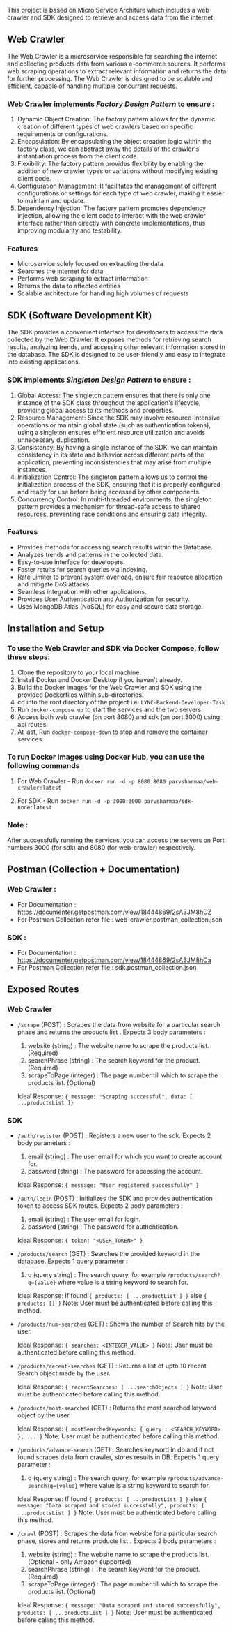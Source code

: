 This project is based on Micro Service Architure which includes a web crawler and SDK designed to retrieve and access data from the internet.

## Web Crawler

The Web Crawler is a microservice responsible for searching the internet and collecting products data from various e-commerce sources. It performs web scraping operations to extract relevant information and returns the data for further processing. The Web Crawler is designed to be scalable and efficient, capable of handling multiple concurrent requests.

###  Web Crawler implements *Factory Design Pattern* to ensure :

1. Dynamic Object Creation: The factory pattern allows for the dynamic creation of different types of web crawlers based on specific requirements or configurations.
2. Encapsulation: By encapsulating the object creation logic within the factory class, we can abstract away the details of the crawler's instantiation process from the client code.
3. Flexibility: The factory pattern provides flexibility by enabling the addition of new crawler types or variations without modifying existing client code.
4. Configuration Management: It facilitates the management of different configurations or settings for each type of web crawler, making it easier to maintain and update.
5. Dependency Injection: The factory pattern promotes dependency injection, allowing the client code to interact with the web crawler interface rather than directly with concrete implementations, thus improving modularity and testability.

### Features

- Microservice solely focused on extracting the data
- Searches the internet for data
- Performs web scraping to extract information
- Returns the data to affected entities
- Scalable architecture for handling high volumes of requests

## SDK (Software Development Kit)

The SDK provides a convenient interface for developers to access the data collected by the Web Crawler. It exposes methods for retrieving search results, analyzing trends, and accessing other relevant information stored in the database. The SDK is designed to be user-friendly and easy to integrate into existing applications.

### SDK implements *Singleton Design Pattern* to ensure :

1. Global Access: The singleton pattern ensures that there is only one instance of the SDK class throughout the application's lifecycle, providing global access to its methods and properties.
2. Resource Management: Since the SDK may involve resource-intensive operations or maintain global state (such as authentication tokens), using a singleton ensures efficient resource utilization and avoids unnecessary duplication.
3. Consistency: By having a single instance of the SDK, we can maintain consistency in its state and behavior across different parts of the application, preventing inconsistencies that may arise from multiple instances.
4. Initialization Control: The singleton pattern allows us to control the initialization process of the SDK, ensuring that it is properly configured and ready for use before being accessed by other components.
5. Concurrency Control: In multi-threaded environments, the singleton pattern provides a mechanism for thread-safe access to shared resources, preventing race conditions and ensuring data integrity.

### Features

- Provides methods for accessing search results within the Database.
- Analyzes trends and patterns in the collected data.
- Easy-to-use interface for developers.
- Faster retults for search queries via Indexing.
- Rate Limiter to prevent system overload, ensure fair resource allocation and mitigate DoS attacks.
- Seamless integration with other applications.
- Provides User Authentication and Authorization for security.
- Uses MongoDB Atlas (NoSQL) for easy and secure data storage.

## Installation and Setup

### To use the Web Crawler and SDK via Docker Compose, follow these steps:

1. Clone the repository to your local machine.
2. Install Docker and Docker Desktop if you haven't already.
3. Build the Docker images for the Web Crawler and SDK using the provided Dockerfiles within sub-directories.
5. cd into the root directory of the project i.e. `LYNC-Backend-Developer-Task`
6. Run `docker-compose up` to start the services and the two servers.
7. Access both web crawler (on port 8080) and sdk (on port 3000) using api routes.
8. At last, Run `docker-compose-down` to stop and remove the container services.

### To run Docker Images using Docker Hub, you can use the following commands

1. For Web Crawler -
   Run `docker run -d -p 8080:8080 parvsharmaa/web-crawler:latest`

2. For SDK -
   Run `docker run -d -p 3000:3000 parvsharmaa/sdk-node:latest`

### Note : 
After successfully running the services, you can access the servers on Port numbers 3000 (for sdk) and 8080 (for web-crawler) respectively.

## Postman (Collection + Documentation)

### Web Crawler : 

- For Documentation : https://documenter.getpostman.com/view/18444869/2sA3JM8hCZ
- For Postman Collection refer file : web-crawler.postman_collection.json

### SDK : 

- For Documentation : https://documenter.getpostman.com/view/18444869/2sA3JM8hCa
- For Postman Collection refer file : sdk.postman_collection.json


## Exposed Routes

### Web Crawler

- `/scrape` (POST) : Scrapes the data from website for a particular search phase and returns the products list . Expects 3 body parameters :

    1. website (string) : The website name to scrape the products list. (Required) 
    2. searchPhrase (string) : The search keyword for the product. (Required) 
    3. scrapeToPage (integer) : The page number till which to scrape the products list. (Optional) 
    
    Ideal Response: `{ message: "Scraping successful", data: [ ...productsList ]}`

### SDK

- `/auth/register` (POST) : Registers a new user to the sdk. Expects 2 body parameters :

    1. email (string) : The user email for which you want to create account for.
    2. password (string) : The password for accessing the account.

    Ideal Response: `{ message: "User registered successfully" }`

- `/auth/login` (POST) : Initializes the SDK and provides authentication token to access SDK routes. Expects 2 body parameters :

    1. email (string) : The user email for login.
    2. password (string) : The password for authentication.

    Ideal Response: `{ token: "<USER_TOKEN>" }`

- `/products/search` (GET) : Searches the provided keyword in the database. Expects 1 query parameter :

    1. q (query string) : The search query, for example `/products/search?q={value}` where value is a string keyword to search for.

    Ideal Response:  If found `{ products: [ ...productList ] }` else `{ products: [] }`
    Note: User must be authenticated before calling this method.

- `/products/num-searches` (GET) : Shows the number of Search hits by the user. 

    Ideal Response: `{ searches: <INTEGER_VALUE> }`
    Note: User must be authenticated before calling this method.

- `/products/recent-searches` (GET) : Returns a list of upto 10 recent Search object made by the user.

    Ideal Response: `{ recentSearches: [ ...searchObjects ] }`
    Note: User must be authenticated before calling this method.

- `/products/most-searched` (GET) : Returns the most searched keyword object by the user.

    Ideal Response: `{ mostSearchedKeywords: { query : <SEARCH_KEYWORD> }, ... }`
    Note: User must be authenticated before calling this method.

- `/products/advance-search` (GET) : Searches keyword in db and if not found scrapes data from crawler, stores results in DB. Expects 1 query parameter :

     1. q (query string) : The search query, for example `/products/advance-search?q={value}` where value is a string keyword to search for.

    Ideal Response:  If found `{ products: [ ...productList ] }` else `{ message: "Data scraped and stored successfully", products: [ ...productsList ] }`
    Note: User must be authenticated before calling this method.

- `/crawl` (POST) : Scrapes the data from website for a particular search phase, stores and returns products list . Expects 2 body parameters :

    1. website (string) : The website name to scrape the products list. (Optional - only Amazon supported) 
    2. searchPhrase (string) : The search keyword for the product. (Required) 
    3. scrapeToPage (integer) : The page number till which to scrape the products list. (Optional)
    
    Ideal Response: `{ message: "Data scraped and stored successfully", products: [ ...productsList ] }`
    Note: User must be authenticated before calling this method.



